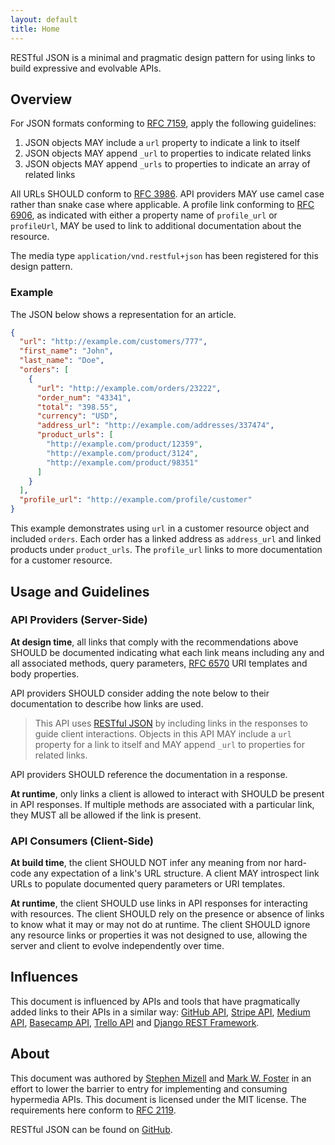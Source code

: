 ```yaml
---
layout: default
title: Home
---
```


<div class="tagline">
RESTful JSON is a minimal and pragmatic design pattern for using links to build expressive and evolvable APIs.
</div>

## Overview

For JSON formats conforming to [RFC 7159][], apply the following guidelines:

1. JSON objects MAY include a `url` property to indicate a link to itself
2. JSON objects MAY append `_url` to properties to indicate related links
3. JSON objects MAY append `_urls` to properties to indicate an array of related links

All URLs SHOULD conform to [RFC 3986][]. API providers MAY use camel case rather
than snake case where applicable. A profile link conforming to [RFC 6906][], as
indicated with either a property name of `profile_url` or `profileUrl`, MAY be used to link to
additional documentation about the resource.

The media
type `application/vnd.restful+json` has been registered for this design pattern.

### Example

The JSON below shows a representation for an article.

``` json
{
  "url": "http://example.com/customers/777",
  "first_name": "John",
  "last_name": "Doe",
  "orders": [
    {
      "url": "http://example.com/orders/23222",
      "order_num": "43341",
      "total": "398.55",
      "currency": "USD",
      "address_url": "http://example.com/addresses/337474",
      "product_urls": [
        "http://example.com/product/12359",
        "http://example.com/product/3124",
        "http://example.com/product/98351"
      ]
    }
  ],
  "profile_url": "http://example.com/profile/customer"
}
```

This example demonstrates using `url` in a customer resource object and included 
`orders`. Each order has a linked address as `address_url` and linked products under `product_urls`. The `profile_url` links to more documentation for a customer resource.

## Usage and Guidelines

### API Providers (Server-Side)

**At design time**, all links that comply with the recommendations above SHOULD be 
documented indicating what each link means including any and all associated methods, 
query parameters, [RFC 6570](https://tools.ietf.org/html/rfc6570) URI templates and body
properties. 

API providers SHOULD consider adding the note below to their documentation to describe how links are used.

> This API uses [RESTful JSON](http://restfuljson.org) by including links in the responses 
> to guide client interactions. Objects in this API MAY include a `url` property for a 
> link to itself and MAY append `_url` to properties for related links.

API providers SHOULD reference the documentation in a response.

**At runtime**, only links a client is allowed to interact with SHOULD be present in API
responses. If multiple methods are associated with a particular link, they MUST all be 
allowed if the link is present.

### API Consumers (Client-Side)

**At build time**, the client SHOULD NOT infer any meaning from nor hard-code any expectation 
of a link's URL structure. A client MAY introspect link URLs to populate documented query
parameters or URI templates.

**At runtime**, the client SHOULD use links in API responses for interacting with resources.
The client SHOULD rely on the presence or absence of links to know what it may or may not
do at runtime. The client SHOULD ignore any resource links or properties it was not designed
to use, allowing the server and client to evolve independently over time.

## Influences

This document is influenced by APIs and tools that have pragmatically added links to their
APIs in a similar way: [GitHub API][github], [Stripe API][stripe], [Medium API][medium], [Basecamp API][basecamp], [Trello API][trello] and [Django REST Framework][django].

## About

This document was authored
by [Stephen Mizell](https://twitter.com/Stephen_Mizell)
and [Mark W. Foster](https://twitter.com/fosrias) in an effort to lower the barrier
to entry for implementing and consuming hypermedia APIs. This document is licensed 
under the MIT license. The requirements here conform
to [RFC 2119](https://www.ietf.org/rfc/rfc2119.txt).

RESTful JSON can be found on [GitHub](https://github.com/smizell/restfuljson).


[github]: https://developer.github.com/v3/
[stripe]: https://stripe.com/docs/api
[medium]: https://github.com/Medium/medium-api-docs
[basecamp]: https://github.com/basecamp/bc3-api
[trello]: https://developers.trello.com/advanced-reference
[django]: http://www.django-rest-framework.org/tutorial/5-relationships-and-hyperlinked-apis/
[RFC 6906]: https://tools.ietf.org/html/rfc6906
[RFC 7159]: https://tools.ietf.org/html/rfc7159
[RFC 3986]: https://tools.ietf.org/html/rfc3986